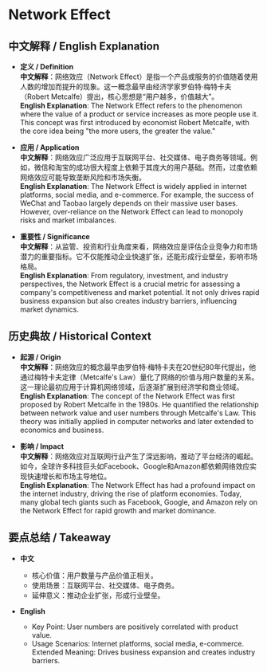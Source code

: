 # Network Effect

## 中文解释 / English Explanation

* **定义 / Definition**  
  **中文解释**：网络效应（Network Effect）是指一个产品或服务的价值随着使用人数的增加而提升的现象。这一概念最早由经济学家罗伯特·梅特卡夫（Robert Metcalfe）提出，核心思想是“用户越多，价值越大”。  
  **English Explanation**: The Network Effect refers to the phenomenon where the value of a product or service increases as more people use it. This concept was first introduced by economist Robert Metcalfe, with the core idea being "the more users, the greater the value."

* **应用 / Application**  
  **中文解释**：网络效应广泛应用于互联网平台、社交媒体、电子商务等领域。例如，微信和淘宝的成功很大程度上依赖于其庞大的用户基础。然而，过度依赖网络效应可能导致垄断风险和市场失衡。  
  **English Explanation**: The Network Effect is widely applied in internet platforms, social media, and e-commerce. For example, the success of WeChat and Taobao largely depends on their massive user bases. However, over-reliance on the Network Effect can lead to monopoly risks and market imbalances.

* **重要性 / Significance**  
  **中文解释**：从监管、投资和行业角度来看，网络效应是评估企业竞争力和市场潜力的重要指标。它不仅能推动企业快速扩张，还能形成行业壁垒，影响市场格局。  
  **English Explanation**: From regulatory, investment, and industry perspectives, the Network Effect is a crucial metric for assessing a company's competitiveness and market potential. It not only drives rapid business expansion but also creates industry barriers, influencing market dynamics.

## 历史典故 / Historical Context

* **起源 / Origin**  
  **中文解释**：网络效应的概念最早由罗伯特·梅特卡夫在20世纪80年代提出，他通过梅特卡夫定律（Metcalfe's Law）量化了网络的价值与用户数量的关系。这一理论最初应用于计算机网络领域，后逐渐扩展到经济学和商业领域。  
  **English Explanation**: The concept of the Network Effect was first proposed by Robert Metcalfe in the 1980s. He quantified the relationship between network value and user numbers through Metcalfe's Law. This theory was initially applied in computer networks and later extended to economics and business.

* **影响 / Impact**  
  **中文解释**：网络效应对互联网行业产生了深远影响，推动了平台经济的崛起。如今，全球许多科技巨头如Facebook、Google和Amazon都依赖网络效应实现快速增长和市场主导地位。  
  **English Explanation**: The Network Effect has had a profound impact on the internet industry, driving the rise of platform economies. Today, many global tech giants such as Facebook, Google, and Amazon rely on the Network Effect for rapid growth and market dominance.

## 要点总结 / Takeaway

* **中文**  
  - 核心价值：用户数量与产品价值正相关。
  - 使用场景：互联网平台、社交媒体、电子商务。
  - 延伸意义：推动企业扩张，形成行业壁垒。

* **English**  
  - Key Point: User numbers are positively correlated with product value.
  - Usage Scenarios: Internet platforms, social media, e-commerce.
   Extended Meaning: Drives business expansion and creates industry barriers.